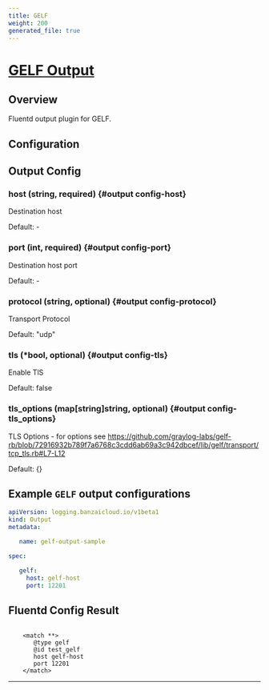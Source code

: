 ```yaml
---
title: GELF
weight: 200
generated_file: true
---
```


# [GELF Output](https://github.com/hotschedules/fluent-plugin-gelf-hs)
## Overview
 Fluentd output plugin for GELF.

## Configuration
## Output Config

### host (string, required) {#output config-host}

Destination host 

Default: -

### port (int, required) {#output config-port}

Destination host port 

Default: -

### protocol (string, optional) {#output config-protocol}

Transport Protocol

Default: "udp"

### tls (*bool, optional) {#output config-tls}

Enable TlS

Default: false

### tls_options (map[string]string, optional) {#output config-tls_options}

TLS Options  - for options see https://github.com/graylog-labs/gelf-rb/blob/72916932b789f7a6768c3cdd6ab69a3c942dbcef/lib/gelf/transport/tcp_tls.rb#L7-L12

Default: {}


 ## Example `GELF` output configurations
 ```yaml
 apiVersion: logging.banzaicloud.io/v1beta1
 kind: Output
 metadata:

	name: gelf-output-sample

 spec:

	gelf:
	  host: gelf-host
	  port: 12201

 ```

 ## Fluentd Config Result
 ```

	 <match **>
		@type gelf
		@id test_gelf
		host gelf-host
		port 12201
	 </match>

 ```

---
